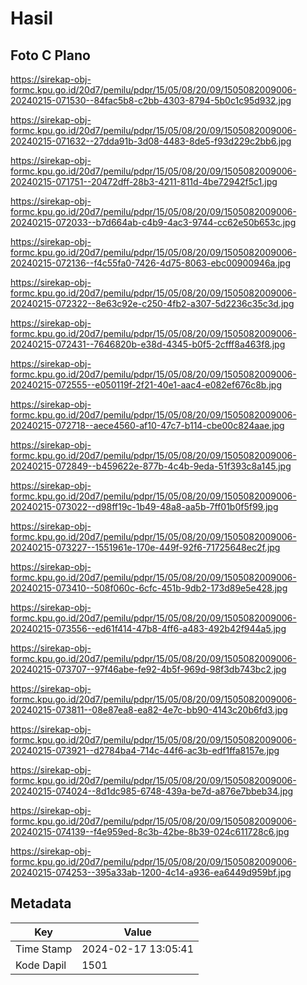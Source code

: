 # Hasil

## Foto C Plano

https://sirekap-obj-formc.kpu.go.id/20d7/pemilu/pdpr/15/05/08/20/09/1505082009006-20240215-071530--84fac5b8-c2bb-4303-8794-5b0c1c95d932.jpg

https://sirekap-obj-formc.kpu.go.id/20d7/pemilu/pdpr/15/05/08/20/09/1505082009006-20240215-071632--27dda91b-3d08-4483-8de5-f93d229c2bb6.jpg

https://sirekap-obj-formc.kpu.go.id/20d7/pemilu/pdpr/15/05/08/20/09/1505082009006-20240215-071751--20472dff-28b3-4211-811d-4be72942f5c1.jpg

https://sirekap-obj-formc.kpu.go.id/20d7/pemilu/pdpr/15/05/08/20/09/1505082009006-20240215-072033--b7d664ab-c4b9-4ac3-9744-cc62e50b653c.jpg

https://sirekap-obj-formc.kpu.go.id/20d7/pemilu/pdpr/15/05/08/20/09/1505082009006-20240215-072136--f4c55fa0-7426-4d75-8063-ebc00900946a.jpg

https://sirekap-obj-formc.kpu.go.id/20d7/pemilu/pdpr/15/05/08/20/09/1505082009006-20240215-072322--8e63c92e-c250-4fb2-a307-5d2236c35c3d.jpg

https://sirekap-obj-formc.kpu.go.id/20d7/pemilu/pdpr/15/05/08/20/09/1505082009006-20240215-072431--7646820b-e38d-4345-b0f5-2cfff8a463f8.jpg

https://sirekap-obj-formc.kpu.go.id/20d7/pemilu/pdpr/15/05/08/20/09/1505082009006-20240215-072555--e050119f-2f21-40e1-aac4-e082ef676c8b.jpg

https://sirekap-obj-formc.kpu.go.id/20d7/pemilu/pdpr/15/05/08/20/09/1505082009006-20240215-072718--aece4560-af10-47c7-b114-cbe00c824aae.jpg

https://sirekap-obj-formc.kpu.go.id/20d7/pemilu/pdpr/15/05/08/20/09/1505082009006-20240215-072849--b459622e-877b-4c4b-9eda-51f393c8a145.jpg

https://sirekap-obj-formc.kpu.go.id/20d7/pemilu/pdpr/15/05/08/20/09/1505082009006-20240215-073022--d98ff19c-1b49-48a8-aa5b-7ff01b0f5f99.jpg

https://sirekap-obj-formc.kpu.go.id/20d7/pemilu/pdpr/15/05/08/20/09/1505082009006-20240215-073227--1551961e-170e-449f-92f6-71725648ec2f.jpg

https://sirekap-obj-formc.kpu.go.id/20d7/pemilu/pdpr/15/05/08/20/09/1505082009006-20240215-073410--508f060c-6cfc-451b-9db2-173d89e5e428.jpg

https://sirekap-obj-formc.kpu.go.id/20d7/pemilu/pdpr/15/05/08/20/09/1505082009006-20240215-073556--ed61f414-47b8-4ff6-a483-492b42f944a5.jpg

https://sirekap-obj-formc.kpu.go.id/20d7/pemilu/pdpr/15/05/08/20/09/1505082009006-20240215-073707--97f46abe-fe92-4b5f-969d-98f3db743bc2.jpg

https://sirekap-obj-formc.kpu.go.id/20d7/pemilu/pdpr/15/05/08/20/09/1505082009006-20240215-073811--08e87ea8-ea82-4e7c-bb90-4143c20b6fd3.jpg

https://sirekap-obj-formc.kpu.go.id/20d7/pemilu/pdpr/15/05/08/20/09/1505082009006-20240215-073921--d2784ba4-714c-44f6-ac3b-edf1ffa8157e.jpg

https://sirekap-obj-formc.kpu.go.id/20d7/pemilu/pdpr/15/05/08/20/09/1505082009006-20240215-074024--8d1dc985-6748-439a-be7d-a876e7bbeb34.jpg

https://sirekap-obj-formc.kpu.go.id/20d7/pemilu/pdpr/15/05/08/20/09/1505082009006-20240215-074139--f4e959ed-8c3b-42be-8b39-024c611728c6.jpg

https://sirekap-obj-formc.kpu.go.id/20d7/pemilu/pdpr/15/05/08/20/09/1505082009006-20240215-074253--395a33ab-1200-4c14-a936-ea6449d959bf.jpg


## Metadata

| Key        | Value               |
| ---------- | ------------------- |
| Time Stamp | 2024-02-17 13:05:41 |
| Kode Dapil | 1501                |



